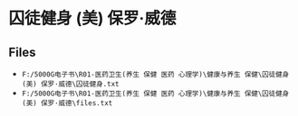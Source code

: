 # 囚徒健身 (美) 保罗·威德

## Files

- `F:/5000G电子书\R01-医药卫生(养生 保健 医药 心理学)\健康与养生 保健\囚徒健身 (美) 保罗·威德\囚徒健身.txt`
- `F:/5000G电子书\R01-医药卫生(养生 保健 医药 心理学)\健康与养生 保健\囚徒健身 (美) 保罗·威德\files.txt`
